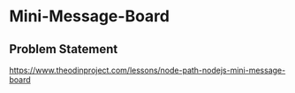 # Mini-Message-Board

## Problem Statement
https://www.theodinproject.com/lessons/node-path-nodejs-mini-message-board

